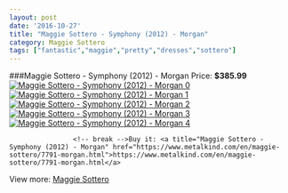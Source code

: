 ```yaml
---
layout: post
date: '2016-10-27'
title: "Maggie Sottero - Symphony (2012) - Morgan"
category: Maggie Sottero
tags: ["fantastic","maggie","pretty","dresses","sottero"]
---
```

###Maggie Sottero - Symphony (2012) - Morgan
Price: **$385.99**
<a href="https://www.metalkind.com/en/maggie-sottero/7791-morgan.html"><img src="http://img.metalkind.com/80993-thickbox_default/morgan.jpg" alt="Maggie Sottero - Symphony (2012) - Morgan 0" /></a>
<a href="https://www.metalkind.com/en/maggie-sottero/7791-morgan.html"><img src="http://img.metalkind.com/80994-thickbox_default/morgan.jpg" alt="Maggie Sottero - Symphony (2012) - Morgan 1" /></a>
<a href="https://www.metalkind.com/en/maggie-sottero/7791-morgan.html"><img src="http://img.metalkind.com/80995-thickbox_default/morgan.jpg" alt="Maggie Sottero - Symphony (2012) - Morgan 2" /></a>
<a href="https://www.metalkind.com/en/maggie-sottero/7791-morgan.html"><img src="http://img.metalkind.com/80996-thickbox_default/morgan.jpg" alt="Maggie Sottero - Symphony (2012) - Morgan 3" /></a>
<a href="https://www.metalkind.com/en/maggie-sottero/7791-morgan.html"><img src="http://img.metalkind.com/80997-thickbox_default/morgan.jpg" alt="Maggie Sottero - Symphony (2012) - Morgan 4" /></a>


					<!-- break -->Buy it: <a title="Maggie Sottero - Symphony (2012) - Morgan" href="https://www.metalkind.com/en/maggie-sottero/7791-morgan.html">https://www.metalkind.com/en/maggie-sottero/7791-morgan.html</a>
View more: [Maggie Sottero](https://www.metalkind.com/en/81-maggie-sottero)